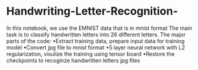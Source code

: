 # Handwriting-Letter-Recognition-
In this notebook, we use the EMNIST data that is in mnist format The main task is to classify handwritten letters into 26 different letters. The major parts of the code:
	•Extract training data, prepare input data for training model
	•Convert jpg file to mnist format
 	•5 layer neural network with L2 regularization, visulize the training using tensor board
 	•Restore the checkpoints to recoginze handwritten letters jpg files
